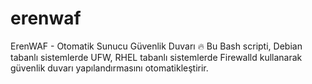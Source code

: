 # erenwaf
ErenWAF - Otomatik Sunucu Güvenlik Duvarı 🔥  Bu Bash scripti, Debian tabanlı sistemlerde UFW, RHEL tabanlı sistemlerde Firewalld kullanarak güvenlik duvarı yapılandırmasını otomatikleştirir.
